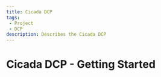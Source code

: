 ```yaml
---
title: Cicada DCP
tags: 
 - Project
 - DCP
description: Describes the Cicada DCP
---
```


# Cicada DCP - Getting Started
